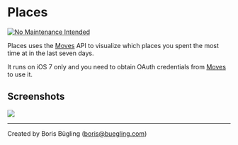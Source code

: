 # Places

[![No Maintenance Intended](http://unmaintained.tech/badge.svg)](http://unmaintained.tech/)

Places uses the [Moves][1] API to visualize which places you spent the most
time at in the last seven days.

It runs on iOS 7 only and you need to obtain OAuth credentials from
[Moves][2] to use it.

## Screenshots

![](Screenshots/1.png)

---

Created by Boris Bügling (<boris@buegling.com>)

[1]: http://www.moves-app.com
[2]: https://dev.moves-app.com/login

